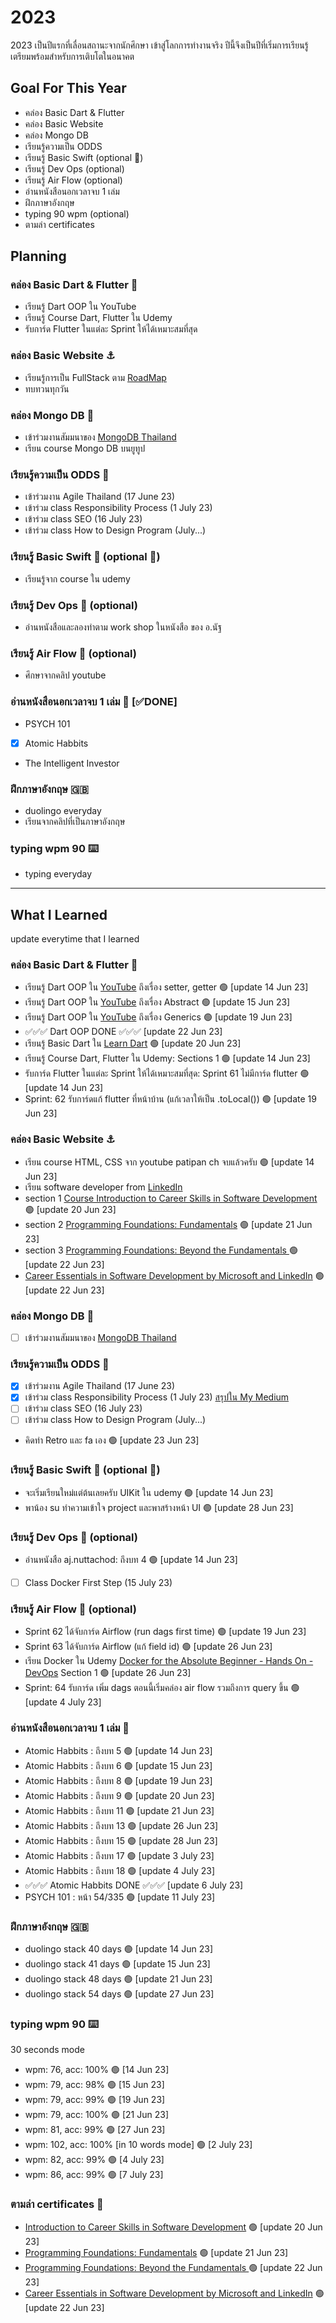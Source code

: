 # 2023
2023 เป็นปีแรกที่เลื่อนสถานะจากนักศึกษา เข้าสู่โลกการทำงานจริง ปีนี้จึงเป็นปีที่เริ่มการเรียนรู้ เตรียมพร้อมสำหรับการเติบโตในอนาคต
## Goal For This Year

- คล่อง Basic Dart & Flutter
- คล่อง Basic Website
- คล่อง Mongo DB
- เรียนรู้ความเป็น ODDS
- เรียนรู้ Basic Swift (optional 🥲)
- เรียนรู้ Dev Ops (optional)
- เรียนรู้ Air Flow (optional)
- อ่านหนังสือนอกเวลาจบ 1 เล่ม
- ฝึกภาษาอังกฤษ
- typing 90 wpm (optional)
- ตามล่า certificates

## Planning

### คล่อง Basic Dart & Flutter 🚀
- เรียนรู้ Dart OOP ใน YouTube
- เรียนรู้ Course Dart, Flutter ใน Udemy
- รับการ์ด Flutter ในแต่ละ Sprint ให้ได้เหมาะสมที่สุด

### คล่อง Basic Website ⚓️
- เรียนรู้การเป็น FullStack ตาม [RoadMap](https://roadmap.sh/)
- ทบทวนทุกวัน

### คล่อง Mongo DB 🍃
- เข้าร่วมงานสัมมนาของ [MongoDB Thailand](https://events.mongodb.com/mongodb-local-bangkok?fbclid=IwAR0p_EWeYlW9ekJfwaoRoaza3QEY_ajOA84vEZnJ81WK9Uz9WrmObEZyDEk)
- เรียน course Mongo DB บนยูทูป

### เรียนรู้ความเป็น ODDS 🧭
- เข้าร่วมงาน Agile Thailand (17 June 23)
- เข้าร่วม class Responsibility Process (1 July 23)
- เข้าร่วม class SEO (16 July 23)
- เข้าร่วม class How to Design Program (July...)

### เรียนรู้ Basic Swift 💙 (optional 🥲)
- เรียนรู้จาก course ใน udemy


### เรียนรู้ Dev Ops 🔑 (optional)
- อ่านหนังสือและลองทำตาม work shop ในหนังสือ ของ อ.นัฐ


### เรียนรู้ Air Flow 🎈 (optional)
- ศึกษาจากคลิป youtube


### อ่านหนังสือนอกเวลาจบ 1 เล่ม 📕 [✅DONE]
- PSYCH 101
- [x] Atomic Habbits
- The Intelligent Investor

### ฝึกภาษาอังกฤษ 🇬🇧
- duolingo everyday
- เรียนจากคลิปที่เป็นภาษาอังกฤษ

### typing wpm 90 ⌨️
- typing everyday

---

## What I Learned 
update everytime that I learned

### คล่อง Basic Dart & Flutter 🚀
- เรียนรู้ Dart OOP ใน [YouTube](https://youtube.com/playlist?list=PL9ipB2Wsoqj-5kBw8j3W-FdSDBF9zPD9W) ถึงเรื่อง setter, getter 🟢 [update 14 Jun 23]
- เรียนรู้ Dart OOP ใน [YouTube](https://youtube.com/playlist?list=PL9ipB2Wsoqj-5kBw8j3W-FdSDBF9zPD9W) ถึงเรื่อง Abstract 🟢 [update 15 Jun 23]
- เรียนรู้ Dart OOP ใน [YouTube](https://youtube.com/playlist?list=PL9ipB2Wsoqj-5kBw8j3W-FdSDBF9zPD9W) ถึงเรื่อง Generics 🟢 [update 19 Jun 23]
- ✅✅✅ Dart OOP DONE ✅✅✅ [update 22 Jun 23]
- เรียนรู้ Basic Dart ใน [Learn Dart](https://dart-tutorial.com/introduction-and-basics/) 🟢 [update 20 Jun 23]
- เรียนรู้ Course Dart, Flutter ใน Udemy: Sections 1 🟢 [update 14 Jun 23]
- รับการ์ด Flutter ในแต่ละ Sprint ให้ได้เหมาะสมที่สุด: Sprint 61 ไม่มีการ์ด flutter 🟢 [update 14 Jun 23]
- Sprint: 62 รับการ์ดแก้ flutter ที่หน้าบ้าน (แก้เวลาให้เป็น .toLocal()) 🟢 [update 19 Jun 23]

### คล่อง Basic Website ⚓️
- เรียน course HTML, CSS จาก youtube patipan ch จบแล้วครับ 🟢 [update 14 Jun 23]
- เรียน software developer from [LinkedIn](https://www.linkedin.com/learning/paths/career-essentials-in-software-development)
- section 1 [Course
Introduction to Career Skills in Software Development](https://www.linkedin.com/learning/certificates/99abb516d8759cee0d48efc10c08bc727fa637e31accddbffd7a37c402bcdf99) 🟢 [update 20 Jun 23]
- section 2 [Programming Foundations: Fundamentals](https://www.linkedin.com/learning/certificates/9ad3a615e025d4e02b1094ee88d1e22c5a2afb8a2ef900cd47cc094c286af7ed) 🟢 [update 21 Jun 23]
- section 3 [Programming Foundations: Beyond the Fundamentals
](https://www.linkedin.com/learning/certificates/72469a1a26572e446663423e755e5be178ef338c5d55c0af38c2bb8578b37e7a) 🟢 [update 22 Jun 23]
- [Career Essentials in Software Development by Microsoft and LinkedIn](https://www.linkedin.com/learning/certificates/b859c257c1b852f666ca30a696beaea79288e8d7553571bf081d3c3ce9534b74) 🟢 [update 22 Jun 23]
  
### คล่อง Mongo DB 🍃
- [ ] เข้าร่วมงานสัมมนาของ [MongoDB Thailand](https://events.mongodb.com/mongodb-local-bangkok?fbclid=IwAR0p_EWeYlW9ekJfwaoRoaza3QEY_ajOA84vEZnJ81WK9Uz9WrmObEZyDEk)

### เรียนรู้ความเป็น ODDS 🧭
- [x] เข้าร่วมงาน Agile Thailand (17 June 23) 
- [x] เข้าร่วม class Responsibility Process (1 July 23) [สรุปใน My Medium](https://medium.com/@art.chawarat/the-responsibility-process-odds-training-6e4f376610a9)
- [ ] เข้าร่วม class SEO (16 July 23)
- [ ] เข้าร่วม class How to Design Program (July...)
- คิดท่า Retro และ fa เอง 🟢 [update 23 Jun 23]

### เรียนรู้ Basic Swift 💙 (optional 🥲)
- จะเริ่มเรียนใหม่แต่ต้นเลยครับ UIKit ใน udemy 🟢 [update 14 Jun 23]
- พาน้อง su ทำความเข้าใจ project และพาสร้างหน้า UI  🟢 [update 28 Jun 23]


### เรียนรู้ Dev Ops 🔑 (optional)
- อ่านหนังสือ aj.nuttachod: ถึงบท 4 🟢 [update 14 Jun 23]
- [ ] Class Docker First Step (15 July 23)


### เรียนรู้ Air Flow 🎈 (optional)
- Sprint 62 ได้จับการ์ด Airflow (run dags first time) 🟢 [update 19 Jun 23]
- Sprint 63 ได้จับการ์ด Airflow (แก้ field id) 🟢 [update 26 Jun 23]
- เรียน Docker ใน Udemy [Docker for the Absolute Beginner - Hands On - DevOps](https://www.udemy.com/course/learn-docker/) Section 1 🟢 [update 26 Jun 23]
- Sprint: 64 รับการ์ด เพิ่ม dags ตอนนี้เริ่มคล่อง air flow รวมถึงการ query ขึ้น 🟢 [update 4 July 23]


### อ่านหนังสือนอกเวลาจบ 1 เล่ม 📕
- Atomic Habbits : ถึงบท 5 🟢 [update 14 Jun 23] 
- Atomic Habbits : ถึงบท 6 🟢 [update 15 Jun 23] 
- Atomic Habbits : ถึงบท 8 🟢 [update 19 Jun 23]
- Atomic Habbits : ถึงบท 9 🟢 [update 20 Jun 23]
- Atomic Habbits : ถึงบท 11 🟢 [update 21 Jun 23]
- Atomic Habbits : ถึงบท 13 🟢 [update 26 Jun 23]
- Atomic Habbits : ถึงบท 15 🟢 [update 28 Jun 23]
- Atomic Habbits : ถึงบท 17 🟢 [update 3 July 23]
- Atomic Habbits : ถึงบท 18 🟢 [update 4 July 23]
- ✅✅✅ Atomic Habbits DONE ✅✅✅ [update 6 July 23]
- PSYCH 101 : หน้า 54/335 🟢 [update 11 July 23]

### ฝึกภาษาอังกฤษ 🇬🇧
- duolingo stack 40 days 🟢 [update 14 Jun 23]
- duolingo stack 41 days 🟢 [update 15 Jun 23]
- duolingo stack 48 days 🟢 [update 21 Jun 23]
- duolingo stack 54 days 🟢 [update 27 Jun 23]

### typing wpm 90 ⌨️
30 seconds mode
- wpm: 76, acc: 100% 🟢 [14 Jun 23]
- wpm: 79, acc: 98%  🟢 [15 Jun 23]
- wpm: 79, acc: 99%  🟢 [19 Jun 23]
- wpm: 79, acc: 100% 🟢 [21 Jun 23]
- wpm: 81, acc: 99% 🟢 [27 Jun 23]
- wpm: 102, acc: 100% [in 10 words mode] 🟢 [2 July 23]
- wpm: 82, acc: 99% 🟢 [4 July 23]
- wpm: 86, acc: 99% 🟢 [7 July 23]

### ตามล่า certificates 📄
- [Introduction to Career Skills in Software Development](https://www.linkedin.com/learning/certificates/99abb516d8759cee0d48efc10c08bc727fa637e31accddbffd7a37c402bcdf99) 🟢 [update 20 Jun 23]
- [Programming Foundations: Fundamentals](https://www.linkedin.com/learning/certificates/9ad3a615e025d4e02b1094ee88d1e22c5a2afb8a2ef900cd47cc094c286af7ed) 🟢 [update 21 Jun 23]
- [Programming Foundations: Beyond the Fundamentals
](https://www.linkedin.com/learning/certificates/72469a1a26572e446663423e755e5be178ef338c5d55c0af38c2bb8578b37e7a) 🟢 [update 22 Jun 23]
- [Career Essentials in Software Development by Microsoft and LinkedIn](https://www.linkedin.com/learning/certificates/b859c257c1b852f666ca30a696beaea79288e8d7553571bf081d3c3ce9534b74) 🟢 [update 22 Jun 23]


